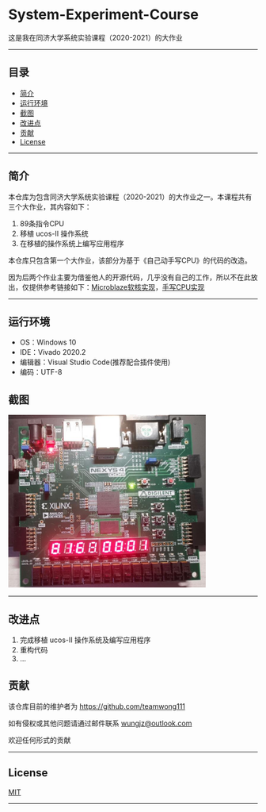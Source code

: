 # System-Experiment-Course

这是我在同济大学系统实验课程（2020-2021）的大作业

---

## 目录
- [简介](#简介)
- [运行环境](#运行环境)
- [截图](#截图)
- [改进点](#改进点)
- [贡献](#贡献)
- [License](#License)

---

## 简介
本仓库为包含同济大学系统实验课程（2020-2021）的大作业之一。本课程共有三个大作业，其内容如下：
1. 89条指令CPU
2. 移植 ucos-II 操作系统
3. 在移植的操作系统上编写应用程序

本仓库只包含第一个大作业，该部分为基于《自己动手写CPU》的代码的改造。

因为后两个作业主要为借鉴他人的开源代码，几乎没有自己的工作，所以不在此放出，仅提供参考链接如下：[Microblaze软核实现](https://github.com/SongSenWang/Xilinx-operation-system-migration)，[手写CPU实现](https://github.com/yufeiran/OpenMIPS)

---

## 运行环境
- OS：Windows 10
- IDE：Vivado 2020.2
- 编辑器：Visual Studio Code(推荐配合插件使用)
- 编码：UTF-8

## 截图
![下板](./resources/1.png)

---

## 改进点
1. 完成移植 ucos-II 操作系统及编写应用程序
2. 重构代码
3. ...

## 贡献
该仓库目前的维护者为 https://github.com/teamwong111

如有侵权或其他问题请通过邮件联系 wungjz@outlook.com

欢迎任何形式的贡献

---

## License
[MIT](https://github.com/teamwong111/System-Experiment-Course/blob/main/LICENSE)

---